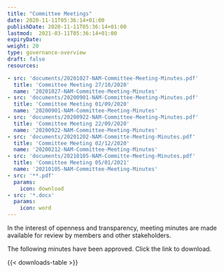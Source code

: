 ```yaml
---
title: "Committee Meetings"
date: 2020-11-11T05:36:14+01:00
publishDate: 2020-11-11T05:36:14+01:00
lastmod:  2021-03-11T05:36:14+01:00
expiryDate:
weight: 20 
type: governance-overview
draft: false
resources:

- src: 'documents/20201027-NAM-Committee-Meeting-Minutes.pdf'
  title: 'Committee Meeting 27/10/2020'
  name: '20201027-NAM-Committee-Meeting-Minutes'
- src: 'documents/20200901-NAM-Committee-Meeting-Minutes.pdf'
  title: 'Committee Meeting 01/09/2020'
  name: '20200901-NAM-Committee-Meeting-Minutes'
- src: 'documents/20200922-NAM-Committee-Meeting-Minutes.pdf'
  title: 'Committee Meeting 22/09/2020'
  name: '20200922-NAM-Committee-Meeting-Minutes'
- src: 'documents/20201202-NAM-Committe-Meeting-Minutes.pdf'
  title: 'Committee Meeting 02/12/2020'
  name: '20200212-NAM-Committee-Meeting-Minutes'
- src: 'documents/20210105-NAM-Committe-Meeting-Minutes.pdf'
  title: 'Committee Meeting 05/01/2021'
  name: '20210105-NAM-Committee-Meeting-Minutes'
- src: '**.pdf'
  params:
    icon: download
- src: '*.docx'
  params:
    icon: word
---
```


In the interest of openness and transparency, meeting minutes are made available for review by members and other stakeholders. 

The following minutes have been approved. Click the link to download.

{{< downloads-table >}}

